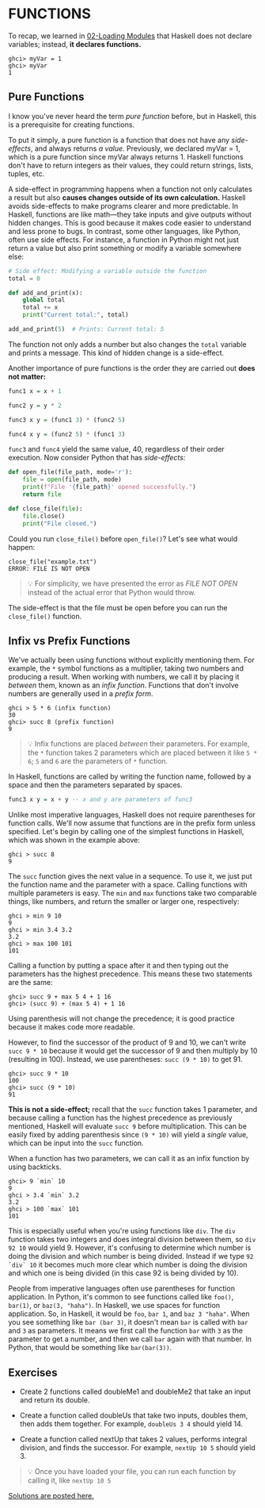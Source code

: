 # FUNCTIONS
To recap, we learned in [02-Loading Modules](https://github.com/ibnaleem/Haskell-Simplified/blob/main/Introduction/02-Loading%20Modules.md) that Haskell does not declare variables; instead, **it declares functions.**

```
ghci> myVar = 1
ghci> myVar
1
```

## Pure Functions
I know you've never heard the term *pure function* before, but in Haskell, this is a prerequisite for creating functions. 

To put it simply, a pure function is a function that does not have any *side-effects*, and always returns *a value*. Previously, we declared myVar = 1, which is a pure function since myVar always returns 1. Haskell functions don't have to return integers as their values, they could return strings, lists, tuples, etc.

A side-effect in programming happens when a function not only calculates a result but also **causes changes outside of its own calculation.** Haskell avoids side-effects to make programs clearer and more predictable. In Haskell, functions are like math—they take inputs and give outputs without hidden changes. This is good because it makes code easier to understand and less prone to bugs. In contrast, some other languages, like Python, often use side effects. For instance, a function in Python might not just return a value but also print something or modify a variable somewhere else:
```python
# Side effect: Modifying a variable outside the function
total = 0

def add_and_print(x):
    global total
    total += x
    print("Current total:", total)

add_and_print(5)  # Prints: Current total: 5
```

The function not only adds a number but also changes the `total` variable and prints a message. This kind of hidden change is a side-effect.

Another importance of pure functions is the order they are carried out **does not matter:**

```haskell
func1 x = x + 1

func2 y = y * 2

func3 x y = (func1 3) * (func2 5)

func4 x y = (func2 5) * (func1 3)
```

`func3` and `func4` yield the same value, 40, regardless of their order execution. Now consider Python that has *side-effects:*

```python
def open_file(file_path, mode='r'):
    file = open(file_path, mode)
    print(f"File '{file_path}' opened successfully.")
    return file

def close_file(file):
    file.close()
    print("File closed.")
```

Could you run `close_file()` before `open_file()`? Let's see what would happen:

```
close_file("example.txt")
ERROR: FILE IS NOT OPEN
```
> 💡 For simplicity, we have presented the error as *FILE NOT OPEN* instead of the actual error that Python would throw.

The side-effect is that the file must be open before you can run the `close_file()` function.

## Infix vs Prefix Functions
We've actually been using functions without explicitly mentioning them. For example, the `*` symbol functions as a multiplier, taking two numbers and producing a result. When working with numbers, we call it by placing it *between* them, known as an *infix function*. Functions that don't involve numbers are generally used in a *prefix form*. 

```
ghci > 5 * 6 (infix function)
30
ghci> succ 8 (prefix function)
9
```

> 💡 Infix functions are placed *between* their parameters. For example, the `*` function takes 2 parameters which are placed between it like `5 * 6`; `5` and `6` are the parameters of `*` function.

In Haskell, functions are called by writing the function name, followed by a space and then the parameters separated by spaces. 

```haskell
func3 x y = x + y -- x and y are parameters of func3
```
Unlike most imperative languages, Haskell does not require parentheses for function calls. We'll now assume that functions are in the prefix form unless specified. Let's begin by calling one of the simplest functions in Haskell, which was shown in the example above:
```
ghci > succ 8
9
```
The `succ` function gives the next value in a sequence. To use it, we just put the function name and the parameter with a space. Calling functions with multiple parameters is easy. The `min` and `max` functions take two comparable things, like numbers, and return the smaller or larger one, respectively:
```
ghci > min 9 10 
9
ghci > min 3.4 3.2 
3.2
ghci > max 100 101 
101
```
Calling a function by putting a space after it and then typing out the parameters has the highest precedence. This means these two statements are the same:
```
ghci> succ 9 + max 5 4 + 1 16
ghci> (succ 9) + (max 5 4) + 1 16
```
Using parenthesis will not change the precedence; it is good practice because it makes code more readable.

However, to find the successor of the product of 9 and 10, we can't write `succ 9 * 10` because it would get the successor of 9 and then multiply by 10 (resulting in 100). Instead, we use parentheses: `succ (9 * 10)` to get 91.
```
ghci> succ 9 * 10
100
ghci> succ (9 * 10)
91
```
**This is not a side-effect;** recall that the `succ` function takes 1 parameter, and because calling a function has the highest precedence as previously mentioned, Haskell will evaluate `succ 9` before multiplication. This can be easily fixed by adding parenthesis since `(9 * 10)` will yield a *single* value, which can be input into the `succ` function.

When a function has two parameters, we can call it as an infix function by using backticks. 
```
ghci> 9 `min` 10
9
ghci > 3.4 `min` 3.2 
3.2
ghci > 100 `max` 101 
101
```
This is especially useful when you're using functions like `div`. The `div` function takes two integers and does integral division between them, so `div 92 10` would yield 9. However, it's confusing to determine which number is doing the division and which number is being divided. Instead if we type ```92 `div` 10``` it becomes much more clear which number is doing the division and which one is being divided (in this case 92 is being divided by 10).

People from imperative languages often use parentheses for function application. In Python, it's common to see functions called like `foo()`, `bar(1)`, or `baz(3, "haha")`. In Haskell, we use spaces for function application. So, in Haskell, it would be `foo`, `bar 1`, and `baz 3 "haha"`. When you see something like `bar (bar 3)`, it doesn't mean `bar` is called with `bar` and `3` as parameters. It means we first call the function `bar` with `3` as the parameter to get a number, and then we call `bar` again with that number. In Python, that would be something like `bar(bar(3))`.

## Exercises
- Create 2 functions called doubleMe1 and doubleMe2 that take an input and return its double.

- Create a function called doubleUs that take two inputs, doubles them, then adds them together. For example, `doubleUs 3 4` should yield 14.

- Create a function called nextUp that takes 2 values, performs integral division, and finds the successor. For example, `nextUp 10 5` should yield 3.

> 💡 Once you have loaded your file, you can run each function by calling it, like `nextUp 10 5`

[Solutions are posted here.]()